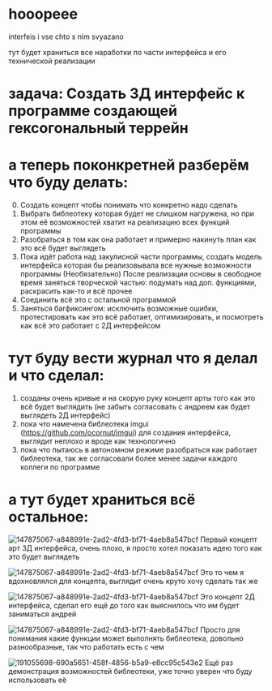 # hooopeee

interfeis i vse chto s nim svyazano

тут будет храниться все наработки по части интерфейса и его технической реализации

# задача: Создать 3Д интерфейс к программе создающей гексогональный террейн

# а теперь поконкретней разберём что буду делать:

0) Создать концепт чтобы понимать что конкретно надо сделать
1) Выбрать библеотеку которая будет не слишком нагружена, но при этом её возможностей хватит на реализацию всех функций программы
2) Разобраться в том как она работает и примерно накинуть план как это всё будет выглядеть
3) Пока идёт работа над закулисной части программы, создать модель интерфейса которая бы реализовывала все нужные возможности программы
        (Необязательно) После реализации основы в свободное время заняться творческой частью: подумать над доп. функциями, раскрасить как-то и всё прочее
4) Соединить всё это с остальной программой
5) Заняться багфиксингом: исключить возможные ошибки, протестировать как это всё работает, оптимизировать, и посмотреть как всё это работает с 2Д интерфейсом

# тут буду вести журнал что я делал и что сделал:

1) созданы очень кривые и на скорую руку концепт арты того как это всё будет выглядить (не забыть согласовать с андреем как будет выглядеть 2Д интерфейс)
2) пока что намечена библеотека imgui (https://github.com/ocornut/imgui) для создания интерфейса, выглядит неплохо и вроде как технологично
3) пока что пытаюсь в автономном режиме разобраться как работает библеотека, так же согласовали более менее задачи каждого коллеги по программе

# а тут будет храниться всё остальное:

![147875067-a848991e-2ad2-4fd3-bf71-4aeb8a547bcf](https://github.com/geysha1337/hooopeee/assets/114612160/682e5cd2-4c58-42b8-8abb-a247a41df4e3)
Первый концепт арт 3Д интерфейса, очень плохо, я просто хотел показать идею того как это будет выглядеть

![147875067-a848991e-2ad2-4fd3-bf71-4aeb8a547bcf](https://github.com/geysha1337/hooopeee/assets/114612160/a0396c8c-969c-432a-8ecd-82283b903569)
Это то чем я вдохновлялся для концепта, выглядит очень круто хочу сделать так же

![147875067-a848991e-2ad2-4fd3-bf71-4aeb8a547bcf](https://github.com/geysha1337/hooopeee/assets/114612160/9672abbf-fd24-4fd1-8732-7648f082a04c)
Это концепт 2Д интерфейса, сделал его ещё до того как выяснилось что им будет заниматься андрей

![147875067-a848991e-2ad2-4fd3-bf71-4aeb8a547bcf](https://github.com/geysha1337/hooopeee/assets/114612160/2d30a5f8-499e-4111-863b-6c48e7c6ea9c)
Просто для понимания какие функции может выполнять библеотека, довольно разнообразные, так что работать есть с чем

![191055698-690a5651-458f-4856-b5a9-e8cc95c543e2](https://github.com/geysha1337/hooopeee/assets/114612160/2fefe747-98d1-4318-be77-7f7662129f17)
Ещё раз демонстрация возможностей библеотеки, уже точно уверен что буду использовать её
